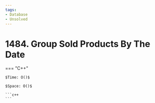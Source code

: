 ```yaml
---
tags:
- Database
- Unsolved
---
```



# 1484. Group Sold Products By The Date

=== "C++"

    $Time: O()$

    $Space: O()$

    ```c++
    ```